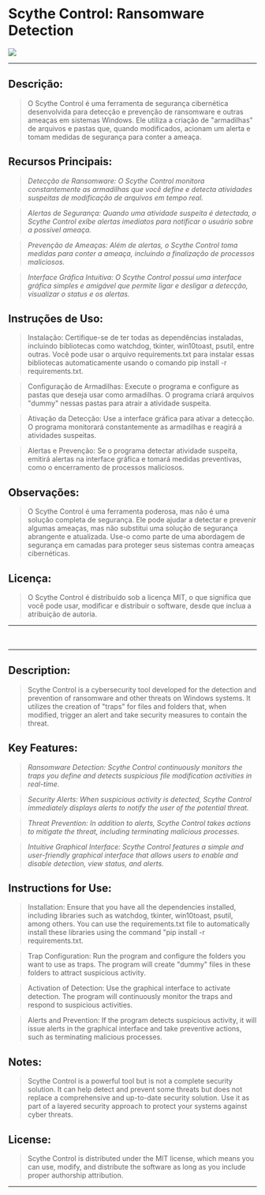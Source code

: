 

# Scythe Control: Ransomware Detection


<img src="https://cdn.discordapp.com/attachments/1080688729171169422/1144410005760647381/image.png"> 

---  

##  **Descrição:**

  > O Scythe Control é uma ferramenta de segurança cibernética desenvolvida para detecção e prevenção de ransomware e outras ameaças em sistemas Windows. Ele utiliza a criação de "armadilhas" de arquivos e pastas que, quando modificados, acionam um alerta e tomam medidas de segurança para conter a ameaça.


##  **Recursos Principais:**

  > *Detecção de Ransomware: O Scythe Control monitora constantemente as armadilhas que você define e detecta atividades suspeitas de modificação de arquivos em tempo real.*

  > *Alertas de Segurança: Quando uma atividade suspeita é detectada, o Scythe Control exibe alertas imediatos para notificar o usuário sobre a possível ameaça.*

  > *Prevenção de Ameaças: Além de alertas, o Scythe Control toma medidas para conter a ameaça, incluindo a finalização de processos maliciosos.*

  > *Interface Gráfica Intuitiva: O Scythe Control possui uma interface gráfica simples e amigável que permite ligar e desligar a detecção, visualizar o status e os alertas.*


       
## **Instruções de Uso:**

  > Instalação: Certifique-se de ter todas as dependências instaladas, incluindo bibliotecas como watchdog, tkinter, win10toast, psutil, entre outras. Você pode usar o arquivo requirements.txt para instalar essas bibliotecas automaticamente usando o comando pip install -r requirements.txt.

  > Configuração de Armadilhas: Execute o programa e configure as pastas que deseja usar como armadilhas. O programa criará arquivos "dummy" nessas pastas para atrair a atividade suspeita.

  > Ativação da Detecção: Use a interface gráfica para ativar a detecção. O programa monitorará constantemente as armadilhas e reagirá a atividades suspeitas.

  > Alertas e Prevenção: Se o programa detectar atividade suspeita, emitirá alertas na interface gráfica e tomará medidas preventivas, como o encerramento de processos maliciosos.


## **Observações:**

  > O Scythe Control é uma ferramenta poderosa, mas não é uma solução completa de segurança. Ele pode ajudar a detectar e prevenir algumas ameaças, mas não substitui uma solução de segurança abrangente e atualizada. Use-o como parte de uma abordagem de segurança em camadas para proteger seus sistemas contra ameaças cibernéticas.


## **Licença:**

  > O Scythe Control é distribuído sob a licença MIT, o que significa que você pode usar, modificar e distribuir o software, desde que inclua a atribuição de autoria.

---

ᅠᅠ  

---  

## **Description:**
  > Scythe Control is a cybersecurity tool developed for the detection and prevention of ransomware and other threats on Windows systems. It utilizes the creation of "traps" for files and folders that, when modified, trigger an alert and take security measures to contain the threat.


## **Key Features:**
  > *Ransomware Detection: Scythe Control continuously monitors the traps you define and detects suspicious file modification activities in real-time.*

  > *Security Alerts: When suspicious activity is detected, Scythe Control immediately displays alerts to notify the user of the potential threat.*

  > *Threat Prevention: In addition to alerts, Scythe Control takes actions to mitigate the threat, including terminating malicious processes.*

  > *Intuitive Graphical Interface: Scythe Control features a simple and user-friendly graphical interface that allows users to enable and disable detection, view status, and alerts.*


## **Instructions for Use:**
  > Installation: Ensure that you have all the dependencies installed, including libraries such as watchdog, tkinter, win10toast, psutil, among others. You can use the requirements.txt file to automatically install these libraries using the command "pip install -r requirements.txt.

  > Trap Configuration: Run the program and configure the folders you want to use as traps. The program will create "dummy" files in these folders to attract suspicious activity.

  > Activation of Detection: Use the graphical interface to activate detection. The program will continuously monitor the traps and respond to suspicious activities.

  > Alerts and Prevention: If the program detects suspicious activity, it will issue alerts in the graphical interface and take preventive actions, such as terminating malicious processes.


## **Notes:**
  > Scythe Control is a powerful tool but is not a complete security solution. It can help detect and prevent some threats but does not replace a comprehensive and up-to-date security solution. Use it as part of a layered security approach to protect your systems against cyber threats.


## **License:**
  > Scythe Control is distributed under the MIT license, which means you can use, modify, and distribute the software as long as you include proper authorship attribution.

---

